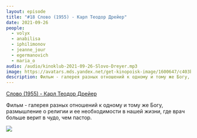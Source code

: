 ```yaml
---
layout: episode
title: "#18 Слово (1955) - Карл Теодор Дрейер"
date: 2021-09-26
people:
  - volyx
  - anabilisa
  - iphilimonov
  - jeanne_jour
  - egermanovich
  - maria_o
audio: /audio/kinoklub-2021-09-26-Slovo-Dreyer.mp3
image: https://avatars.mds.yandex.net/get-kinopoisk-image/1600647/c403b4c7-7cea-49c6-8a90-55632dca8e8c/600x
description: Фильм - галерея разных отношений к одному и тому же Богу, размышление о религии и ее необходимости в нашей жизни, где врач больше верит в чудо, чем пастор.
---
```


[Слово (1955) - Карл Теодор Дрейер](https://www.kinopoisk.ru/film/63930/)

Фильм - галерея разных отношений к одному и тому же Богу, размышление о религии и ее необходимости в нашей жизни, где врач больше верит в чудо, чем пастор.

![](https://avatars.mds.yandex.net/get-kinopoisk-image/1600647/c403b4c7-7cea-49c6-8a90-55632dca8e8c/600x)
